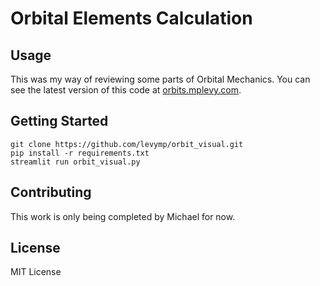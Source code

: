 # Orbital Elements Calculation

## Usage
This was my way of reviewing some parts of Orbital Mechanics. You can see the latest version of this code at [orbits.mplevy.com](https://orbits.mplevy.com/).

## Getting Started
```git clone https://github.com/levymp/orbit_visual.git```  
```pip install -r requirements.txt```  
```streamlit run orbit_visual.py```

## Contributing
This work is only being completed by Michael for now.

## License
MIT License
